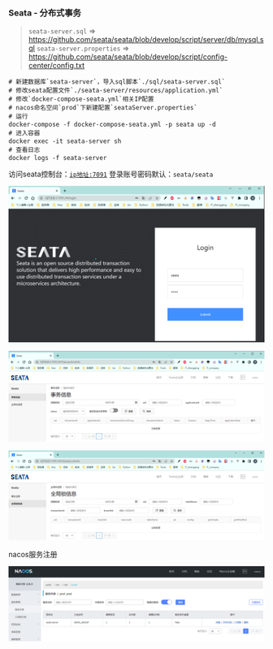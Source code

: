 ### Seata - 分布式事务

> `seata-server.sql` => https://github.com/seata/seata/blob/develop/script/server/db/mysql.sql
> `seata-server.properties` => https://github.com/seata/seata/blob/develop/script/config-center/config.txt

```shell
# 新建数据库`seata-server`，导入sql脚本`./sql/seata-server.sql`
# 修改seata配置文件`./seata-server/resources/application.yml`
# 修改`docker-compose-seata.yml`相关IP配置
# nacos命名空间`prod`下新建配置`seataServer.properties`
# 运行
docker-compose -f docker-compose-seata.yml -p seata up -d
# 进入容器
docker exec -it seata-server sh
# 查看日志
docker logs -f seata-server
```

访问seata控制台：[`ip地址:7091`](http://www.zhengqingya.com:7091)
登录账号密码默认：`seata/seata`

![seata-login.png](../../../image/seata-login.png)

![seata-TransactionInfo.png](../../../image/seata-TransactionInfo.png)

![seata-GlobalLockInfo.png](../../../image/seata-GlobalLockInfo.png)

nacos服务注册

![seata-nacos.png](../../../image/seata-nacos.png)
